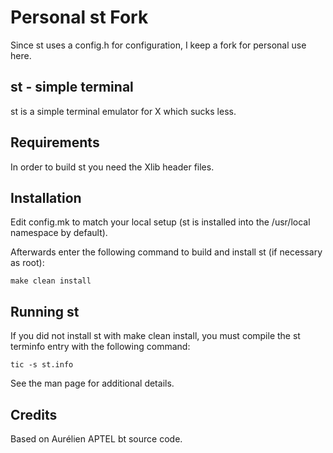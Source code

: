 Personal st Fork
================

Since st uses a config.h for configuration, I keep a fork for personal use here.

st - simple terminal
--------------------
st is a simple terminal emulator for X which sucks less.


Requirements
------------
In order to build st you need the Xlib header files.


Installation
------------
Edit config.mk to match your local setup (st is installed into
the /usr/local namespace by default).

Afterwards enter the following command to build and install st (if
necessary as root):

    make clean install


Running st
----------
If you did not install st with make clean install, you must compile
the st terminfo entry with the following command:

    tic -s st.info

See the man page for additional details.

Credits
-------
Based on Aurélien APTEL <aurelien dot aptel at gmail dot com> bt source code.

